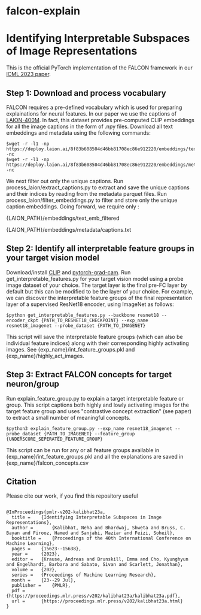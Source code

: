 # falcon-explain

# Identifying Interpretable Subspaces of Image Representations #
This is the official PyTorch implementation of the FALCON framework in our [ICML 2023 paper](https://arxiv.org/abs/2307.10504). 

## Step 1: Download and process vocabulary ##
FALCON requires a pre-defined vocabulary which is used for preparing explainations for neural features. In our paper we use the captions of [LAION-400M](https://laion.ai/blog/laion-400-open-dataset). In fact, this dataset provides pre-computed CLIP embeddings for all the image captions in the form of .npy files. Download all text embeddings and metadata using the following commands:
```console
$wget -r -l1 -np https://deploy.laion.ai/8f83b608504d46bb81708ec86e912220/embeddings/text_emb/text_emb_{0..410}.npy -nc
$wget -r -l1 -np https://deploy.laion.ai/8f83b608504d46bb81708ec86e912220/embeddings/metadata/metadata_{0..410}.parquet -nc
```
We next filter out only the unique captions. Run process_laion/extract_captions.py to extract and save the unique captions and their indices by reading from the metadata parquet files. Run process_laion/filter_embeddings.py to filter and store only the unique caption embeddings. Going forward, we require only :

{LAION_PATH}/embeddings/text_emb_filtered

{LAION_PATH}/embeddings/metadata/captions.txt

## Step 2: Identify all interpretable feature groups in your target vision model
Download/install [CLIP](https://github.com/openai/CLIP) and [pytorch-grad-cam](https://github.com/jacobgil/pytorch-grad-cam). Run get_interpretable_features.py for your target vision model using a probe image dataset of your choice. The target layer is the final pre-FC layer by default but this can be modified to be the layer of your choice. For example, we can discover the interpretable feature groups of the final representation layer of a supervised ResNet18 encoder, using ImageNet as follows:
```console
$python get_interpretable_features.py --backbone resnet18 --encoder_ckpt {PATH_TO_RESNET18_CHECKPOINT} --exp_name resnet18_imagenet --probe_dataset {PATH_TO_IMAGENET}
```
This script will save the interpretable feature groups (which can also be individual feature indices) along with their corresponding highly activating images. See {exp_name}/int_feature_groups.pkl and {exp_name}/highly_act_images.

## Step 3: Extract FALCON concepts for target neuron/group
Run explain_feature_group.py to explain a target interpretable feature or group. This script captions both highly and lowly activating images for the target feature group and uses "contrastive concept extraction" (see paper) to extract a small number of meaningful concepts. 
```console
$python3 explain_feature_group.py --exp_name resnet18_imagenet --probe_dataset {PATH_TO_IMAGENET} --feature_group {UNDERSCORE_SEPERATED_FEATURE_GROUP}
```
This script can be run for any or all feature groups available in {exp_name}/int_feature_groups.pkl and all the explanations are saved in {exp_name}/falcon_concepts.csv

## Citation ##
Please cite our work, if you find this repository useful
```

@InProceedings{pmlr-v202-kalibhat23a,
  title = 	 {Identifying Interpretable Subspaces in Image Representations},
  author =       {Kalibhat, Neha and Bhardwaj, Shweta and Bruss, C. Bayan and Firooz, Hamed and Sanjabi, Maziar and Feizi, Soheil},
  booktitle = 	 {Proceedings of the 40th International Conference on Machine Learning},
  pages = 	 {15623--15638},
  year = 	 {2023},
  editor = 	 {Krause, Andreas and Brunskill, Emma and Cho, Kyunghyun and Engelhardt, Barbara and Sabato, Sivan and Scarlett, Jonathan},
  volume = 	 {202},
  series = 	 {Proceedings of Machine Learning Research},
  month = 	 {23--29 Jul},
  publisher =    {PMLR},
  pdf = 	 {https://proceedings.mlr.press/v202/kalibhat23a/kalibhat23a.pdf},
  url = 	 {https://proceedings.mlr.press/v202/kalibhat23a.html}
}
```
